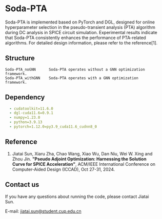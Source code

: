 # Soda-PTA
Soda-PTA is implemented based on PyTorch and DGL, designed for online hyperparameter selection in the pseudo-transient analysis (PTA) algorithm during DC analysis in SPICE circuit simulation. Experimental results indicate that Soda-PTA consistently enhances the performance of PTA-related algorithms. For detailed design information, please refer to the reference[1].

## Structure
```text
Soda-PTA_noGNN      Soda-PTA operates without a GNN optimization framework.
Soda-PTA_withGNN    Soda-PTA operates with a GNN optimization framework.
```

## Dependency
```yaml
  - cudatoolkit=11.6.0
  - dgl-cuda11.6=0.9.1
  - numpy=1.23.0
  - python=3.9.13
  - pytorch=1.12.0=py3.9_cuda11.6_cudnn8_0
```

## Reference
1. Jiatai Sun, Xiaru Zha, Chao Wang, Xiao Wu, Dan Niu, Wei W. Xing and Zhou Jin. **"Pseudo Adjoint Optimization: Harnessing the Solution Curve for SPICE Acceleration"**, ACM/IEEE International Conference on Computer-Aided Design (ICCAD), Oct 27-31, 2024.

## Contact us
If you have any questions about running the code, please contact Jiatai Sun.  

E-mail: jiatai.sun@student.cup.edu.cn  
